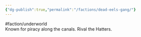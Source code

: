 ```yaml
---
{"dg-publish":true,"permalink":"/factions/dead-eels-gang/"}
---
```


#faction/underworld  
Known for piracy along the canals. Rival the Hatters.